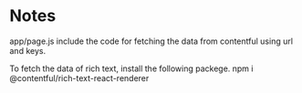 # Notes

app/page.js include the code for fetching the data from contentful using url and keys.

To fetch the data of rich text, install the following packege.
npm i @contentful/rich-text-react-renderer

